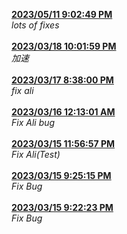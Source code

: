 <strong><ins>
2023/05/11 9:02:49 PM
</strong></ins><br><em>
lots of fixes
</em><br><br>
<strong><ins> 2023/03/18 10:01:59 PM </strong></ins><br><em> 加速 </em><br><br> <strong><ins> 2023/03/17 8:38:00 PM </strong></ins><br><em> fix ali </em><br><br> <strong><ins> 2023/03/16 12:13:01 AM </strong></ins><br><em> Fix Ali bug </em><br><br> <strong><ins> 2023/03/15 11:56:57 PM </strong></ins><br><em> Fix Ali(Test) </em><br><br> <strong><ins> 2023/03/15 9:25:15 PM </strong></ins><br><em> Fix Bug </em><br><br> <strong><ins> 2023/03/15 9:22:23 PM </strong></ins><br><em> Fix Bug </em><br><br>
